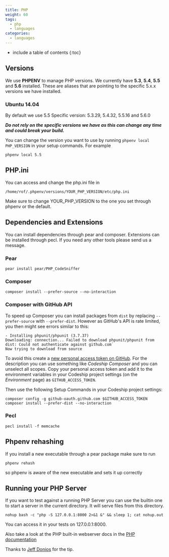 ```yaml
---
title: PHP
weight: 60
tags:
  - php
  - languages
categories:
  - languages
---
```

* include a table of contents
{:toc}

## Versions
We use **PHPENV** to manage PHP versions. We currently have **5.3**, **5.4**, **5.5** and **5.6** installed.
These are aliases that are pointing to the specific 5.x.x versions we have installed.

### Ubuntu 14.04
By default we use 5.5
Specific version: 5.3.29, 5.4.32, 5.5.16 and 5.6.0

***Do not rely on the specific versions we have as this can change any time and could break your build.***

You can change the version you want to use by running `phpenv local PHP_VERSION` in your setup commands.
For example

```shell
phpenv local 5.5
```

## PHP.ini

You can access and change the php.ini file in

```shell
/home/rof/.phpenv/versions/YOUR_PHP_VERSION/etc/php.ini
```

Make sure to change YOUR_PHP_VERSION to the one you set through phpenv or the default.

## Dependencies and Extensions

You can install dependencies through pear and composer. Extensions can be installed through pecl. If you need any other tools please send us a message.

### Pear

```shell
pear install pear/PHP_CodeSniffer
```

### Composer

```shell
composer install --prefer-source --no-interaction
```

### Composer with GitHub API

To speed up Composer you can install packages from `dist` by replacing `--prefer-source` with `--prefer-dist`. However as GitHub's API is rate limited, you then might see errors similar to this:

```shell
- Installing phpunit/phpunit (3.7.37)
Downloading: connection... Failed to download phpunit/phpunit from dist: Could not authenticate against github.com`
Now trying to download from source
```

To avoid this create a [new personal access token on GitHub](https://github.com/settings/tokens/new). For the description you can use something like _Codeship Composer_ and you can unselect all scopes. Copy your personal access token and add it to the environment variables in your Codeship project settings (on the _Environment_ page) as `GITHUB_ACCESS_TOKEN`.

Then use the following Setup Commands in your Codeship project settings:

```shell
composer config -g github-oauth.github.com $GITHUB_ACCESS_TOKEN
composer install --prefer-dist --no-interaction
```

### Pecl

```shell
pecl install -f memcache
```

## Phpenv rehashing
If you install a new executable through a pear package make sure to run

```shell
phpenv rehash
```

so phpenv is aware of the new executable and sets it up correctly

## Running your PHP Server

If you want to test against a running PHP Server you can use the builtin one to
start a server in the current directory. It will serve files from this directory.

```shell
nohup bash -c "php -S 127.0.0.1:8000 2>&1 &" && sleep 1; cat nohup.out
```

You can access it in your tests on 127.0.0.1:8000.

Also take a look at the PHP built-in webserver docs in the
[PHP documentation](http://www.php.net/manual/en/features.commandline.webserver.php)

Thanks to [Jeff Donios](https://github.com/doniosjm) for the tip.
